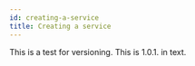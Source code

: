 ```yaml
---
id: creating-a-service
title: Creating a service
---
```


This is a test for versioning. This is 1.0.1. in text.
